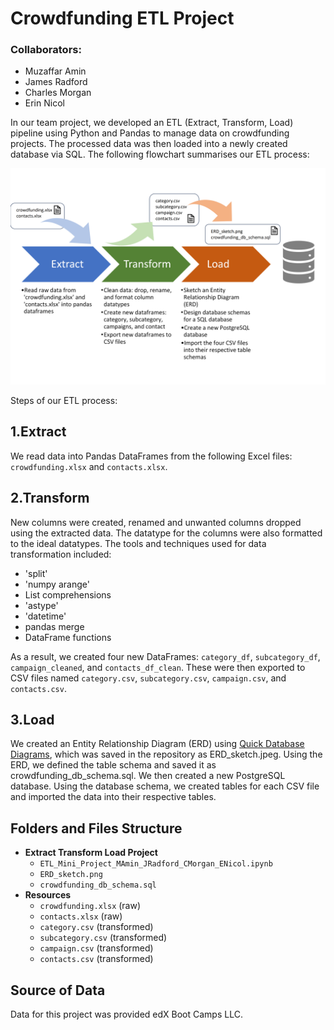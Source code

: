 # Crowdfunding ETL Project

### Collaborators:
- Muzaffar Amin
- James Radford
- Charles Morgan
- Erin Nicol

In our team project, we developed an ETL (Extract, Transform, Load) pipeline using Python and Pandas to manage data on crowdfunding projects. The processed data was then loaded into a newly created database via SQL. The following flowchart summarises our ETL process:

![ETL Process](https://github.com/Muz32/Crowdfunding_ETL/blob/b6a35acc6c787f6bf6c38a4133a31804a838106b/ETL%20process.png)

Steps of our ETL process:

## 1.Extract
   We read data into Pandas DataFrames from the following Excel files: `crowdfunding.xlsx` and `contacts.xlsx`.

## 2.Transform
   New columns were created, renamed and unwanted columns dropped using the extracted data. The datatype for the columns were also formatted to the ideal datatypes. The tools and techniques used for data transformation included:
   - 'split'
   - 'numpy arange'
   - List comprehensions
   - 'astype'
   - 'datetime'
   - pandas merge
   - DataFrame functions

   As a result, we created four new DataFrames: `category_df`, `subcategory_df`, `campaign_cleaned`, and `contacts_df_clean`. These were then exported to CSV files named `category.csv`, `subcategory.csv`, `campaign.csv`, and `contacts.csv`.
## 3.Load
We created an Entity Relationship Diagram (ERD) using [Quick Database Diagrams](https://www.quickdatabasediagrams.com/), which was saved in the repository as ERD_sketch.jpeg. Using the ERD, we defined the table schema and saved it as crowdfunding_db_schema.sql.
We then created a new PostgreSQL database. Using the database schema, we created tables for each CSV file and imported the data into their respective tables.

## Folders and Files Structure

- **Extract Transform Load Project**
  - `ETL_Mini_Project_MAmin_JRadford_CMorgan_ENicol.ipynb`
  - `ERD_sketch.png`
  - `crowdfunding_db_schema.sql`
- **Resources**
  - `crowdfunding.xlsx` (raw)
  - `contacts.xlsx` (raw)
  - `category.csv` (transformed)
  - `subcategory.csv` (transformed)
  - `campaign.csv` (transformed)
  - `contacts.csv` (transformed)

## Source of Data
Data for this project was provided edX Boot Camps LLC.
